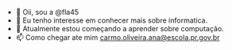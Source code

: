 - 👋 Oii, sou a @fla45
- 👀 Eu tenho interesse em conhecer mais sobre informatica. 
- 🌱 Atualmente estou começando a aprender sobre computação. 
- 📫 Como chegar ate mim carmo.oliveira.ana@escola.pr.gov.br

<!---
fla45/fla45 is a ✨ special ✨ repository because its `README.md` (this file) appears on your GitHub profile.
You can click the Preview link to take a look at your changes.
--->
